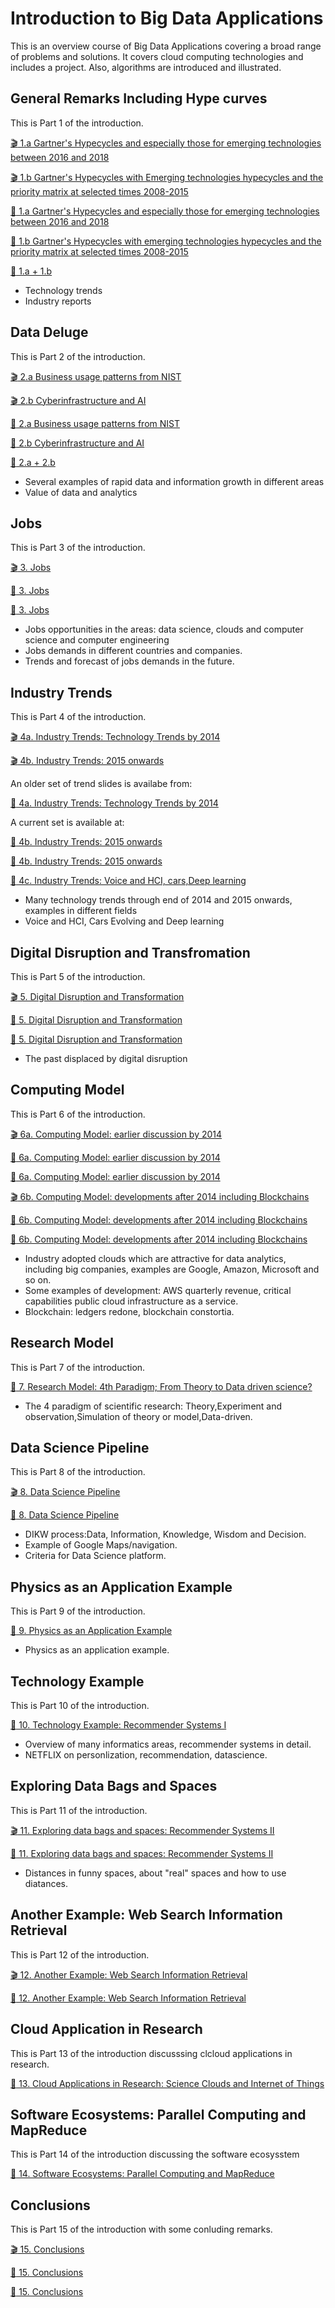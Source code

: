 # Introduction to Big Data Applications

This is an overview course of Big Data Applications covering a broad
range of problems and solutions. It covers cloud computing
technologies and includes a project. Also, algorithms are introduced
and illustrated.

## General Remarks Including Hype curves

This is Part 1 of the introduction.

[:clapper: 1.a Gartner's Hypecycles and especially those for emerging technologies between 2016 and 2018](https://drive.google.com/open?id=1DQKjUXBz1NzDsF1scw3kocivxpCUqfsK)

[:clapper: 1.b Gartner's Hypecycles with Emerging technologies hypecycles and the priority matrix at selected times 2008-2015](https://drive.google.com/open?id=1uqkUXsVAd_Nwp6nuuWyTIUQxtZZvUK1J)

[:scroll: 1.a Gartner's Hypecycles and especially those for emerging technologies between 2016 and 2018](https://drive.google.com/open?id=1vHd10o92iOqxW0yD35DmTWB2XxrGoXF3)

[:scroll: 1.b Gartner's Hypecycles with emerging technologies hypecycles and the priority matrix at selected times 2008-2015](https://drive.google.com/open?id=18rzv00dUsFeVO6WdWASX6-dc6iVGBjUL)

[:pencil: 1.a + 1.b](https://drive.google.com/open?id=1vUxKfC4sQUcEZ7O6H8YCbKV5yDoboedH)


- Technology trends
- Industry reports

## Data Deluge

This is Part 2 of the introduction.

[:clapper: 2.a Business usage patterns from NIST](https://drive.google.com/open?id=1WMPvAsfESLy3X94SVZjfUlSUplJPYVXA)

[:clapper: 2.b Cyberinfrastructure and AI](https://drive.google.com/open?id=1NiyanWoXXPpNGilutPpFBLqFNE948taS)

[:scroll: 2.a Business usage patterns from NIST](https://drive.google.com/open?id=1NfWW9yBbqHlJWfrCTuRm_9oPICZtFmuL)

[:scroll: 2.b Cyberinfrastructure and AI](https://drive.google.com/open?id=1Qp-iQp2ejbFEOnVDPN7LoaqSGYcEdF1P)

[:pencil: 2.a + 2.b](https://drive.google.com/open?id=1CNZtR1yzNfJ3ezapZbEQl15dEcSPRO-M)


- Several examples of rapid data and information growth in different areas
- Value of data and analytics

## Jobs

This is Part 3 of the introduction.

[:clapper: 3. Jobs](https://drive.google.com/open?id=1tMKNKWa71HZSk9jLNw8jUws9-JlldqZ0)

[:scroll: 3. Jobs](https://drive.google.com/open?id=1XDookVsbusK5O-_cXMt8slZPuQY65_eB)

[:pencil: 3. Jobs](https://drive.google.com/open?id=1B4HioBXvUdj4A4LG7roCPd_KU-njzg6R)


- Jobs opportunities in the areas: data science, clouds and computer science and computer engineering
- Jobs demands in different countries and companies.
- Trends and forecast of jobs demands in the future.

## Industry Trends

This is Part 4 of the introduction.

[:clapper: 4a. Industry Trends: Technology Trends by 2014](https://drive.google.com/open?id=0B1YZSKYkpykjSEplaTdlQTBVWVE)

[:clapper: 4b. Industry Trends: 2015 onwards](https://drive.google.com/open?id=19IzviYqq92YkvbuPnNoejbOeeLCGtfBi)


An older set of trend slides is availabe from:

[:pencil: 4a. Industry Trends: Technology Trends by 2014](https://drive.google.com/open?id=144EUUWDjB7KSf2F-lGx83DOxx45eZiVm)


A current set is available at:

[:scroll: 4b. Industry Trends: 2015 onwards](https://drive.google.com/open?id=19IzviYqq92YkvbuPnNoejbOeeLCGtfBi)

[:pencil: 4b. Industry Trends: 2015 onwards](https://drive.google.com/open?id=1UAYnU6Zy6yhliYk0JGJlf3FsNLUFxBP9)

[:pencil: 4c. Industry Trends: Voice and HCI, cars,Deep learning](https://drive.google.com/open?id=1ZAnywdhKqiGpaRtEdcwyEnFWaFt9Mc8u)


- Many technology trends through end of 2014 and 2015 onwards, examples in different fields
- Voice and HCI, Cars Evolving and Deep learning 

## Digital Disruption and Transfromation

This is Part 5 of the introduction.

[:clapper: 5. Digital Disruption and Transformation ](https://drive.google.com/open?id=1Wo0pf0H_kQNwau6hTO9MccFdx4zHhV-5)

[:scroll: 5. Digital Disruption and Transformation ](https://drive.google.com/open?id=1aNCfuUm40vuWdqiEjezWesz9SMI23qxZ)

[:pencil: 5. Digital Disruption and Transformation ](https://drive.google.com/open?id=1c20hiORYqhcxy1vllKswyCPunFN_njuv)


- The past displaced by digital disruption

## Computing Model

This is Part 6 of the introduction.

[:clapper: 6a. Computing Model: earlier discussion by 2014](https://drive.google.com/open?id=1Sqfo3sGOig7S7QVqGj3mP6uY8UwP1fVk)

[:scroll: 6a. Computing Model: earlier discussion by 2014](https://drive.google.com/open?id=1IB3slfjTH-ygTNbQHhBQGqDdT9fpdYYp)

[:pencil: 6a.  Computing Model: earlier discussion by 2014](https://drive.google.com/open?id=11FDYMV_ySAHQEY5YFlVrFzCoEUbnpWNr)

[:clapper: 6b.  Computing Model: developments after 2014 including Blockchains](https://drive.google.com/open?id=1M8wrsLawFnbyBhAAgWS_fulgzMSIAz3P)

[:scroll: 6b. Computing Model: developments after 2014 including Blockchains](https://drive.google.com/open?id=1SZ1a0ffVWaOmIF5YvXCARjJ-x4SX4JNb)

[:pencil: 6b. Computing Model: developments after 2014 including Blockchains](https://drive.google.com/open?id=1QRqdzfYmoPT6qkJYMe_zSlx_tKkpAF9G)


- Industry adopted clouds which are attractive for data analytics, including big companies, examples are Google, Amazon, Microsoft and so on.
- Some examples of development: AWS quarterly revenue, critical capabilities public cloud infrastructure as a service.
- Blockchain: ledgers redone, blockchain constortia.

## Research Model 

This is Part 7 of the introduction.

[:scroll: 7. Research Model: 4th Paradigm; From Theory to Data driven science?](https://drive.google.com/open?id=0B1YZSKYkpykjWXNtTnYxVGR2ZUE)


- The 4 paradigm of scientific research: Theory,Experiment and observation,Simulation of theory or model,Data-driven.

## Data Science Pipeline 

This is Part 8 of the introduction.

[:clapper: 8. Data Science Pipeline](https://drive.google.com/open?id=0B1YZSKYkpykjbWxXMVBETms0WEU)

[:scroll: 8. Data Science Pipeline](https://drive.google.com/open?id=0B1YZSKYkpykjUVplV1kwVFpkRlE)


- DIKW process:Data, Information, Knowledge, Wisdom and Decision.
- Example of Google Maps/navigation. 
- Criteria for Data Science platform.

## Physics as an Application Example 

This is Part 9 of the introduction.


[:scroll: 9. Physics as an Application Example](https://drive.google.com/open?id=0B1YZSKYkpykjSDFmdnVhTWxUVVk)


- Physics as an application example.

## Technology Example 

This is Part 10 of the introduction.

[:scroll: 10. Technology Example: Recommender Systems I](https://drive.google.com/open?id=0B1YZSKYkpykjd09FN3ZnWEFsQlk)


- Overview of many informatics areas, recommender systems in detail.
- NETFLIX on personlization, recommendation, datascience.

## Exploring Data Bags and Spaces 

This is Part 11 of the introduction.

[:clapper: 11. Exploring data bags and spaces: Recommender Systems II](https://drive.google.com/open?id=0B1YZSKYkpykjOXIxTS00NXRJdms)

[:scroll: 11. Exploring data bags and spaces: Recommender Systems II](https://drive.google.com/open?id=0B1YZSKYkpykjd0d4OWdqRThKaEk)


- Distances in funny spaces, about "real" spaces and how to use diatances.

## Another Example: Web Search Information Retrieval 

This is Part 12 of the introduction.

[:clapper: 12. Another Example: Web Search Information Retrieval](https://drive.google.com/open?id=0B1YZSKYkpykjamJLNTZvYndyN2M)

[:scroll: 12. Another Example: Web Search Information Retrieval](https://drive.google.com/open?id=0B1YZSKYkpykjM0ZIeWgwMkhkcmM)


## Cloud Application in Research 

This is Part 13 of the introduction discusssing clcloud applications in research.

[:scroll: 13. Cloud Applications in Research: Science Clouds and Internet of Things](https://drive.google.com/open?id=0B1YZSKYkpykjODk2V19LX1Bxc2c)


## Software Ecosystems: Parallel Computing and MapReduce 

This is Part 14 of the introduction discussing the software ecosysstem

[:scroll: 14. Software Ecosystems: Parallel Computing and MapReduce](https://drive.google.com/open?id=0B1YZSKYkpykjNTZhcllDMmJ4NGM)


<!--

## Opportunities at Universities 

This is Part 15 of the introduction.

[:clapper: 15. Opportunities at Universities](https://drive.google.com/open?id=0B1YZSKYkpykjT3lCcFlkT0NSRUk)

[:scroll: 15. Opportunities at Universities](https://drive.google.com/open?id=0B1YZSKYkpykjZ1RrZEtaSjNiS0U)

-->
 
## Conclusions

This is Part 15 of the introduction with some conluding remarks.

[:clapper: 15. Conclusions](https://drive.google.com/open?id=1r8n-KVp2gnaamjSSsIiK5DLYi5hbAMK-)

[:scroll: 15. Conclusions](https://drive.google.com/open?id=1pEkhIhF1syhxY1iZX287-xc7qmBcjBkP)

[:pencil: 15. Conclusions](https://drive.google.com/open?id=1gt5ClfCnn72bWJxlnbTCAueSJ-25zBC7)









